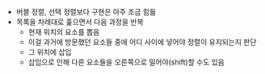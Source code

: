
- 버블 정렬, 선택 정렬보다 구현은 아주 조금 힘듦
- 목록을 차례대로 훑으면서 다음 과정을 반복
	- 현재 위치의 요소를 뽑음
	- 이걸 과거에 방문했던 요소들 중에 어디 사이에 넣어야 정렬이 유지되는지 판단
	- 그 위치에 삽입
	- 삽입으로 인해 다른 요소들을 오른쪽으로 밀어야(shift)할 수도 있음

```java

```